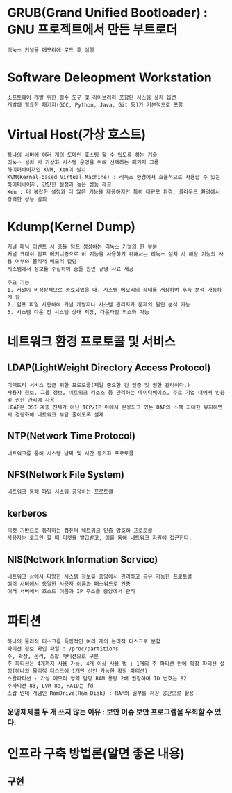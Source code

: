 # GRUB(Grand Unified Bootloader) : GNU 프로젝트에서 만든 부트로더
    리눅스 커널을 메모리에 로드 후 실행

# Software Deleopment Workstation
    소프트웨어 개발 위한 필수 도구 및 라이브러리 포함된 시스템 설치 옵션
    개발에 필요한 패키지(GCC, Python, Java, Git 등)가 기본적으로 포함

# Virtual Host(가상 호스트)
    하나의 서버에 여러 개의 도메인 호스팅 할 수 있도록 하는 기술
    리눅스 설치 시 가상화 시스템 운영을 위해 선택하는 패키지 그룹
    하이퍼바이저인 KVM, Xen이 설치
    KVM(Kernel-based Virtual Machine) : 리눅스 환경에서 효율적으로 사용할 수 있는 하이퍼바이저, 간단한 설정과 높은 성능 제공
    Xen : 더 복잡한 설정과 더 많은 기능을 제공하지만 특히 대규모 환경, 클라우드 환경에서 강력한 성능 발휘

# Kdump(Kernel Dump)
    커널 패닉 이벤트 시 충돌 덤프 생성하는 리눅스 커널의 한 부분
    커널 크래쉬 덤프 메커니즘으로 이 기능을 사용하기 위해서는 리눅스 설치 시 해당 기능의 사용 여부와 물리적 메모리 할당
    시스템에서 정보를 수집하여 충돌 원인 규명 자료 제공

    주요 기능
    1. 커널이 비정상적으로 종료되었을 때, 시스템 메모리의 상태를 저장하여 후속 분석 가능하게 함
    2. 덤프 파일 사용하여 커널 개발자나 시스템 관리자가 문제의 원인 분석 가능
    3. 시스템 다운 전 시스템 상태 저장, 다운타임 최소화 가능

# 네트워크 환경 프로토콜 및 서비스
## LDAP(LightWeight Directory Access Protocol)
    디렉토리 서비스 접근 위한 프로토콜(제일 중요한 건 인증 및 권한 관리이다.)
    사용자 정보, 그룹 정보, 네트워크 리소스 등 관리하는 데이터베이스, 주로 기업 내에서 인증 및 권한 관리에 사용
    LDAP은 OSI 계층 전체가 아닌 TCP/IP 위에서 운용되고 있는 DAP의 스펙 최대한 유지하면서 경량화해 네트워크 부담 줄이도록 설계

## NTP(Network Time Protocol)
    네트워크를 통해 시스템 날짜 및 시간 동기화 프로토콜

## NFS(Network File System)
    네트워크 통해 파일 시스템 공유하는 프로토콜

## kerberos
    티켓 기반으로 동작하는 컴퓨터 네트워크 인증 암호화 프로토콜
    사용자는 로그인 할 때 티켓을 발급받고, 이를 통해 네트워크 자원에 접근한다.

## NIS(Network Information Service)
    네트워크 상에서 다양한 시스템 정보를 중앙에서 관리하고 공유 가능한 프로토콜
    여러 서버에서 동일한 사용자 이름과 패스워드로 인증
    여러 서버에서 호스트 이름과 IP 주소를 중앙에서 관리

# 파티션
    하나의 물리적 디스크를 독립적인 여러 개의 논리적 디스크로 분할
    파티션 정보 확인 파일 : /proc/partitions
    주, 확장, 논리, 스왑 파티션으로 구분
    주 파티션은 4개까지 사용 가능, 4개 이상 사용 법 : 1개의 주 파티션 안에 확장 파티션 설정(하나의 물리적 디스크에 1개만 선언 가능한 확장 파티션)
    스왑파티션 - 가상 메모리 영역 담당 RAM 용량 2배 권장하며 ID 번호는 82
    주파티션 83, LVM 8e, RAID는 fd
    스왑 반대 개념인 RamDrive(Ram Disk) : RAM의 일부를 저장 공간으로 활용

### 운영체제를 두 개 쓰지 않는 이유 : 보안 이슈 보안 프로그램을 우회할 수 있다.

# 인프라 구축 방법론(알면 좋은 내용)
## 구현
    